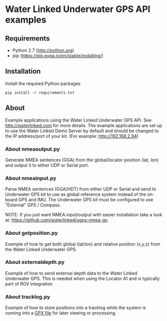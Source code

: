 # Water Linked Underwater GPS API examples

## Requirements

* Python 2.7 (http://python.org)
* pip (https://pip.pypa.io/en/stable/installing/)

## Installation

Install the required Python packages

```
pip install -r requirements.txt
```

## About

Example applications using the Water Linked Underwater GPS API. See http://waterlinked.com for more details.
The example applications are set up to use the Water Linked Demo Server by default and should be changed
to the IP address/port of your kit. (For example: http://192.168.2.94)

### About nmeaoutput.py

Generate NMEA sentences (GGA) from the global/locator position (lat, lon) and output it to either UDP or Serial port.

### About nmeainput.py

Parse NMEA sentences (GGA/HDT) from either UDP or Serial and send to Underwater GPS kit to use as global reference system instead of the on-board
GPS and IMU. The Underwater GPS kit must be configured to use "External" GPS / Compass.

NOTE: If you just want NMEA input/output with easier installation take a look at: https://github.com/waterlinked/ugps-nmea-go

### About getposition.py

Example of how to get both global (lat/lon) and relative position (x,y,z) from the Water Linked Underwater GPS.

### About externaldepth.py

Example of how to send external depth data to the Water Linked Underwater GPS. This is needed when
using the Locator A1 and is typically part of ROV integration

### About tracklog.py

Example of how to store positions into a tracklog while the system is running into a [GPX file](https://en.wikipedia.org/wiki/GPS_Exchange_Format) for later viewing or processing.
